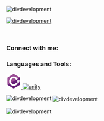 

<p align="left"> <img src="https://komarev.com/ghpvc/?username=divdevelopment&label=Profile%20views&color=0e75b6&style=flat" alt="divdevelopment" /> </p>

<p align="left"> <a href="https://github.com/ryo-ma/github-profile-trophy"><img src="https://github-profile-trophy.vercel.app/?username=divdevelopment" alt="divdevelopment" /></a> </p>

<p align="left"> <a href="https://twitter.com/" target="blank"><img src="https://img.shields.io/twitter/follow/?logo=twitter&style=for-the-badge" alt="" /></a> </p>

<h3 align="left">Connect with me:</h3>
<p align="left">
</p>

<h3 align="left">Languages and Tools:</h3>
<p align="left"> <a href="https://www.w3schools.com/cs/" target="_blank" rel="noreferrer"> <img src="https://raw.githubusercontent.com/devicons/devicon/master/icons/csharp/csharp-original.svg" alt="csharp" width="40" height="40"/> </a> <a href="https://unity.com/" target="_blank" rel="noreferrer"> <img src="https://www.vectorlogo.zone/logos/unity3d/unity3d-icon.svg" alt="unity" width="40" height="40"/> </a> </p>

<p><img align="left" src="https://github-readme-stats.vercel.app/api/top-langs?username=divdevelopment&show_icons=true&locale=en&layout=compact" alt="divdevelopment" /></p>

<p>&nbsp;<img align="center" src="https://github-readme-stats.vercel.app/api?username=divdevelopment&show_icons=true&locale=en" alt="divdevelopment" /></p>

<p><img align="center" src="https://github-readme-streak-stats.herokuapp.com/?user=divdevelopment&" alt="divdevelopment" /></p>

<!--START_SECTION:waka-->
<!--END_SECTION:waka-->
